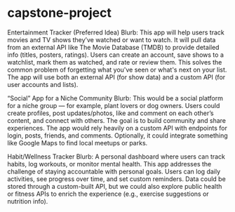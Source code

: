 # capstone-project


Entertainment Tracker (Preferred Idea)
Blurb:
This app will help users track movies and TV shows they’ve watched or want to watch. It will pull data from an external API like The Movie Database (TMDB) to provide detailed info (titles, posters, ratings). Users can create an account, save shows to a watchlist, mark them as watched, and rate or review them. This solves the common problem of forgetting what you've seen or what's next on your list. The app will use both an external API (for show data) and a custom API (for user accounts and lists).


“Social” App for a Niche Community
Blurb:
This would be a social platform for a niche group — for example, plant lovers or dog owners. Users could create profiles, post updates/photos, like and comment on each other’s content, and connect with others. The goal is to build community and share experiences. The app would rely heavily on a custom API with endpoints for login, posts, friends, and comments. Optionally, it could integrate something like Google Maps to find local meetups or parks.


Habit/Wellness Tracker
Blurb:
A personal dashboard where users can track habits, log workouts, or monitor mental health. This app addresses the challenge of staying accountable with personal goals. Users can log daily activities, see progress over time, and set custom reminders. Data could be stored through a custom-built API, but we could also explore public health or fitness APIs to enrich the experience (e.g., exercise suggestions or nutrition info).
